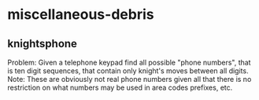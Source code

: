 # miscellaneous-debris

## knightsphone
Problem: Given a telephone keypad find all possible "phone numbers", that is ten digit sequences, that contain only knight's moves between all digits.
Note: These are obviously not real phone numbers given all that there is no restriction on what numbers may be used in area codes prefixes, etc.

